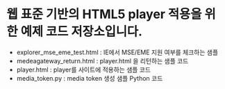 # 웹 표준 기반의 HTML5 player 적용을 위한 예제 코드 저장소입니다.

+ explorer_mse_eme_test.html : IE에서 MSE/EME 지원 여부를 체크하는 샘플 
+ medeagateway_return.html : player.html 을 리턴하는 샘플 코드
+ player.html : player를 사이트에 적용하는 샘플 코드
+ media_token.py : media token 생성 샘플 Python 코드

